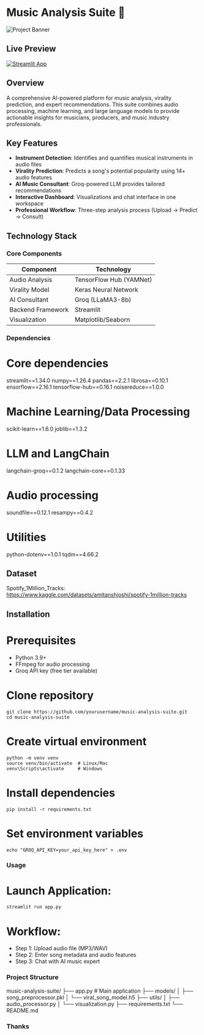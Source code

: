 # Music Analysis Suite 🎵

![Project Banner](https://example.com/path/to/banner-image.jpg) *<!-- Replace with actual image URL -->*


## Live Preview
[![Streamlit App](https://static.streamlit.io/badges/streamlit_badge_black_white.svg)](https://musicllm.streamlit.app/)

## Overview

A comprehensive AI-powered platform for music analysis, virality prediction, and expert recommendations. This suite combines audio processing, machine learning, and large language models to provide actionable insights for musicians, producers, and music industry professionals.

## Key Features

- **Instrument Detection**: Identifies and quantifies musical instruments in audio files
- **Virality Prediction**: Predicts a song's potential popularity using 14+ audio features
- **AI Music Consultant**: Groq-powered LLM provides tailored recommendations
- **Interactive Dashboard**: Visualizations and chat interface in one workspace
- **Professional Workflow**: Three-step analysis process (Upload → Predict → Consult)

## Technology Stack

### Core Components
| Component          | Technology               |
|--------------------|--------------------------|
| Audio Analysis     | TensorFlow Hub (YAMNet)  |
| Virality Model     | Keras Neural Network     |
| AI Consultant      | Groq (LLaMA3-8b)         |
| Backend Framework  | Streamlit                |
| Visualization      | Matplotlib/Seaborn       |

### Dependencies
# Core dependencies
streamlit==1.34.0
numpy==1.26.4
pandas==2.2.1
librosa==0.10.1
ensorflow==2.16.1
tensorflow-hub==0.16.1
noisereduce==1.0.0
# Machine Learning/Data Processing
scikit-learn==1.6.0
joblib==1.3.2
# LLM and LangChain
langchain-groq==0.1.2
langchain-core==0.1.33
# Audio processing
soundfile==0.12.1
resampy==0.4.2
# Utilities
python-dotenv==1.0.1
tqdm==4.66.2

## Dataset
Spotify_1Million_Tracks: https://www.kaggle.com/datasets/amitanshjoshi/spotify-1million-tracks
## Installation
# Prerequisites
- Python 3.9+
- FFmpeg for audio processing
- Groq API key (free tier available)

# Clone repository
```
git clone https://github.com/yourusername/music-analysis-suite.git
cd music-analysis-suite
```
# Create virtual environment
```
python -m venv venv
source venv/bin/activate  # Linux/Mac
venv\Scripts\activate     # Windows
```
# Install dependencies
```
pip install -r requirements.txt
```

# Set environment variables
```
echo "GROQ_API_KEY=your_api_key_here" > .env
```

### Usage
# Launch Application:
```       
streamlit run app.py
```
# Workflow:

- Step 1: Upload audio file (MP3/WAV)
- Step 2: Enter song metadata and audio features
- Step 3: Chat with AI music expert

### Project Structure
music-analysis-suite/
├── app.py                 # Main application
├── models/
│   ├── song_preprocessor.pkl
│   └── viral_song_model.h5
├── utils/
│   ├── audio_processor.py
│   └── visualization.py
├── requirements.txt
└── README.md

### Thanks 
